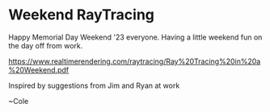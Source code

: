 # Weekend RayTracing

Happy Memorial Day Weekend '23 everyone. Having a little weekend fun on the day off from work.

https://www.realtimerendering.com/raytracing/Ray%20Tracing%20in%20a%20Weekend.pdf

Inspired by suggestions from Jim and Ryan at work

~Cole
